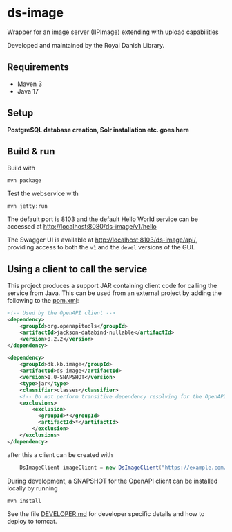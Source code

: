 # ds-image

Wrapper for an image server (IIPImage) extending with upload capabilities 

Developed and maintained by the Royal Danish Library.

## Requirements

* Maven 3                                  
* Java 17

## Setup

**PostgreSQL database creation, Solr installation etc. goes here**

## Build & run

Build with
``` 
mvn package
```

Test the webservice with
```
mvn jetty:run
```

The default port is 8103 and the default Hello World service can be accessed at
<http://localhost:8080/ds-image/v1/hello>

The Swagger UI is available at <http://localhost:8103/ds-image/api/>, providing access to both the `v1` and the 
`devel` versions of the GUI. 

## Using a client to call the service 
This project produces a support JAR containing client code for calling the service from Java.
This can be used from an external project by adding the following to the [pom.xml](pom.xml):
```xml
<!-- Used by the OpenAPI client -->
<dependency>
    <groupId>org.openapitools</groupId>
    <artifactId>jackson-databind-nullable</artifactId>
    <version>0.2.2</version>
</dependency>

<dependency>
    <groupId>dk.kb.image</groupId>
    <artifactId>ds-image</artifactId>
    <version>1.0-SNAPSHOT</version>
    <type>jar</type>
    <classifier>classes</classifier>
    <!-- Do not perform transitive dependency resolving for the OpenAPI client -->
    <exclusions>
        <exclusion>
          <groupId>*</groupId>
          <artifactId>*</artifactId>
        </exclusion>
    </exclusions>
</dependency>
```
after this a client can be created with
```java
    DsImageClient imageClient = new DsImageClient("https://example.com/ds-image/v1");
```
During development, a SNAPSHOT for the OpenAPI client can be installed locally by running
```shell
mvn install
```


See the file [DEVELOPER.md](DEVELOPER.md) for developer specific details and how to deploy to tomcat.
